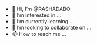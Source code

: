 - 👋 Hi, I’m @RASHADABO
- 👀 I’m interested in ...
- 🌱 I’m currently learning ...
- 💞️ I’m looking to collaborate on ...
- 📫 How to reach me ...

<!---
RASHADABO/RASHADABO is a ✨ special ✨ repository because its `README.md` (this file) appears on your GitHub profile.
You can click the Preview link to take a look at your changes.
--->
